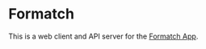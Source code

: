 # Formatch

This is a web client and API server for the [Formatch App](https://github.com/mateusfg7/formatch).